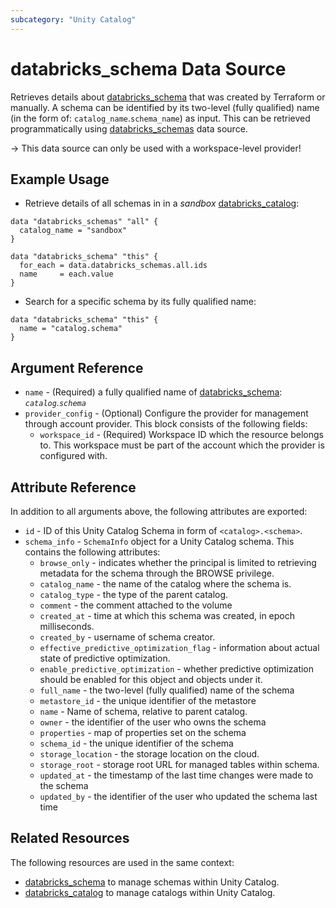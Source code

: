 ```yaml
---
subcategory: "Unity Catalog"
---
```

# databricks_schema Data Source

Retrieves details about [databricks_schema](../resources/schema.md) that was created by Terraform or manually.
A schema can be identified by its two-level (fully qualified) name (in the form of: `catalog_name`.`schema_name`) as input. This can be retrieved programmatically using [databricks_schemas](../data-sources/schemas.md) data source.

-> This data source can only be used with a workspace-level provider!

## Example Usage

* Retrieve details of all schemas in in a _sandbox_ [databricks_catalog](../resources/catalog.md):

```hcl
data "databricks_schemas" "all" {
  catalog_name = "sandbox"
}

data "databricks_schema" "this" {
  for_each = data.databricks_schemas.all.ids
  name     = each.value
}
```

* Search for a specific schema by its fully qualified name:

```hcl
data "databricks_schema" "this" {
  name = "catalog.schema"
}
```

## Argument Reference

* `name` - (Required) a fully qualified name of [databricks_schema](../resources/schema.md): *`catalog`.`schema`*
* `provider_config` - (Optional) Configure the provider for management through account provider. This block consists of the following fields:
  * `workspace_id` - (Required) Workspace ID which the resource belongs to. This workspace must be part of the account which the provider is configured with.


## Attribute Reference

In addition to all arguments above, the following attributes are exported:

* `id` - ID of this Unity Catalog Schema in form of `<catalog>.<schema>`.
* `schema_info` - `SchemaInfo` object for a Unity Catalog schema. This contains the following attributes:
  * `browse_only` - indicates whether the principal is limited to retrieving metadata for the schema through the BROWSE privilege.
  * `catalog_name` - the name of the catalog where the schema is.
  * `catalog_type` - the type of the parent catalog.
  * `comment` - the comment attached to the volume
  * `created_at` - time at which this schema was created, in epoch milliseconds.
  * `created_by` - username of schema creator.
  * `effective_predictive_optimization_flag` - information about actual state of predictive optimization.
  * `enable_predictive_optimization` - whether predictive optimization should be enabled for this object and objects under it.
  * `full_name` - the two-level (fully qualified) name of the schema
  * `metastore_id` - the unique identifier of the metastore
  * `name` - Name of schema, relative to parent catalog.
  * `owner` - the identifier of the user who owns the schema
  * `properties` - map of properties set on the schema
  * `schema_id` - the unique identifier of the schema
  * `storage_location` - the storage location on the cloud.
  * `storage_root` - storage root URL for managed tables within schema.
  * `updated_at` - the timestamp of the last time changes were made to the schema
  * `updated_by` - the identifier of the user who updated the schema last time

## Related Resources

The following resources are used in the same context:

* [databricks_schema](../resources/schema.md) to manage schemas within Unity Catalog.
* [databricks_catalog](../resources/catalog.md) to manage catalogs within Unity Catalog.
